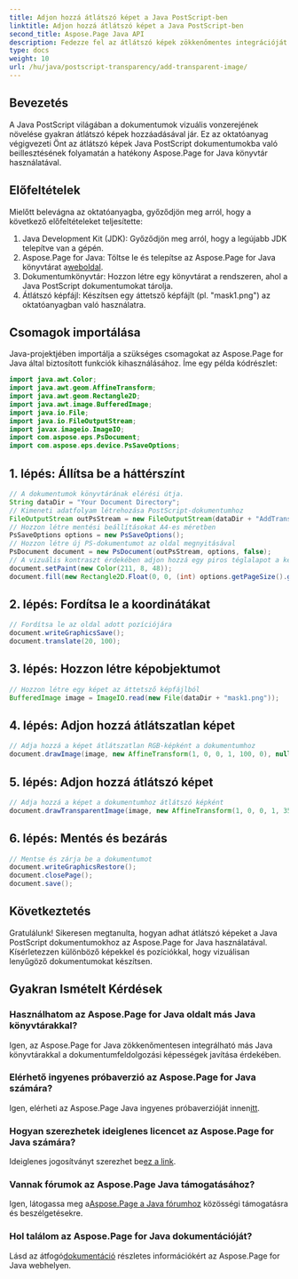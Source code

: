 ```yaml
---
title: Adjon hozzá átlátszó képet a Java PostScript-ben
linktitle: Adjon hozzá átlátszó képet a Java PostScript-ben
second_title: Aspose.Page Java API
description: Fedezze fel az átlátszó képek zökkenőmentes integrációját a Java PostScript dokumentumokba az Aspose.Page for Java segítségével. Emelje fel a dokumentum vizualizációját könnyedén.
type: docs
weight: 10
url: /hu/java/postscript-transparency/add-transparent-image/
---
```

## Bevezetés
A Java PostScript világában a dokumentumok vizuális vonzerejének növelése gyakran átlátszó képek hozzáadásával jár. Ez az oktatóanyag végigvezeti Önt az átlátszó képek Java PostScript dokumentumokba való beillesztésének folyamatán a hatékony Aspose.Page for Java könyvtár használatával.
## Előfeltételek
Mielőtt belevágna az oktatóanyagba, győződjön meg arról, hogy a következő előfeltételeket teljesítette:
1. Java Development Kit (JDK): Győződjön meg arról, hogy a legújabb JDK telepítve van a gépén.
2.  Aspose.Page for Java: Töltse le és telepítse az Aspose.Page for Java könyvtárat a[weboldal](https://releases.aspose.com/page/java/).
3. Dokumentumkönyvtár: Hozzon létre egy könyvtárat a rendszeren, ahol a Java PostScript dokumentumokat tárolja.
4. Átlátszó képfájl: Készítsen egy áttetsző képfájlt (pl. "mask1.png") az oktatóanyagban való használatra.
## Csomagok importálása
Java-projektjében importálja a szükséges csomagokat az Aspose.Page for Java által biztosított funkciók kihasználásához. Íme egy példa kódrészlet:
```java
import java.awt.Color;
import java.awt.geom.AffineTransform;
import java.awt.geom.Rectangle2D;
import java.awt.image.BufferedImage;
import java.io.File;
import java.io.FileOutputStream;
import javax.imageio.ImageIO;
import com.aspose.eps.PsDocument;
import com.aspose.eps.device.PsSaveOptions;
```
## 1. lépés: Állítsa be a háttérszínt
```java
// A dokumentumok könyvtárának elérési útja.
String dataDir = "Your Document Directory";
// Kimeneti adatfolyam létrehozása PostScript-dokumentumhoz
FileOutputStream outPsStream = new FileOutputStream(dataDir + "AddTransparentImage_outPS.ps");
// Hozzon létre mentési beállításokat A4-es méretben
PsSaveOptions options = new PsSaveOptions();
// Hozzon létre új PS-dokumentumot az oldal megnyitásával
PsDocument document = new PsDocument(outPsStream, options, false);
// A vizuális kontraszt érdekében adjon hozzá egy piros téglalapot a képek alá
document.setPaint(new Color(211, 8, 48));
document.fill(new Rectangle2D.Float(0, 0, (int) options.getPageSize().getWidth(), 300));
```
## 2. lépés: Fordítsa le a koordinátákat
```java
// Fordítsa le az oldal adott pozíciójára
document.writeGraphicsSave();
document.translate(20, 100);
```
## 3. lépés: Hozzon létre képobjektumot
```java
// Hozzon létre egy képet az áttetsző képfájlból
BufferedImage image = ImageIO.read(new File(dataDir + "mask1.png"));
```
## 4. lépés: Adjon hozzá átlátszatlan képet
```java
// Adja hozzá a képet átlátszatlan RGB-képként a dokumentumhoz
document.drawImage(image, new AffineTransform(1, 0, 0, 1, 100, 0), null);
```
## 5. lépés: Adjon hozzá átlátszó képet
```java
// Adja hozzá a képet a dokumentumhoz átlátszó képként
document.drawTransparentImage(image, new AffineTransform(1, 0, 0, 1, 350, 0), 255);
```
## 6. lépés: Mentés és bezárás
```java
// Mentse és zárja be a dokumentumot
document.writeGraphicsRestore();
document.closePage();
document.save();
```
## Következtetés
Gratulálunk! Sikeresen megtanulta, hogyan adhat átlátszó képeket a Java PostScript dokumentumokhoz az Aspose.Page for Java használatával. Kísérletezzen különböző képekkel és pozíciókkal, hogy vizuálisan lenyűgöző dokumentumokat készítsen.
## Gyakran Ismételt Kérdések
### Használhatom az Aspose.Page for Java oldalt más Java könyvtárakkal?
Igen, az Aspose.Page for Java zökkenőmentesen integrálható más Java könyvtárakkal a dokumentumfeldolgozási képességek javítása érdekében.
### Elérhető ingyenes próbaverzió az Aspose.Page for Java számára?
 Igen, elérheti az Aspose.Page Java ingyenes próbaverzióját innen[itt](https://releases.aspose.com/).
### Hogyan szerezhetek ideiglenes licencet az Aspose.Page for Java számára?
 Ideiglenes jogosítványt szerezhet be[ez a link](https://purchase.aspose.com/temporary-license/).
### Vannak fórumok az Aspose.Page Java támogatásához?
 Igen, látogassa meg a[Aspose.Page a Java fórumhoz](https://forum.aspose.com/c/page/39) közösségi támogatásra és beszélgetésekre.
### Hol találom az Aspose.Page for Java dokumentációját?
 Lásd az átfogó[dokumentáció](https://reference.aspose.com/page/java/) részletes információkért az Aspose.Page for Java webhelyen.